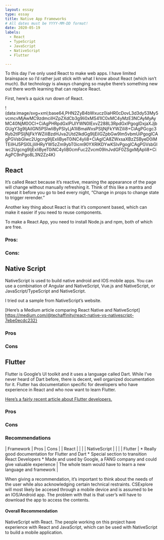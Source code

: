 ```yaml
---
layout: essay
type: essay
title: Native App Frameworks
# All dates must be YYYY-MM-DD format!
date: 2020-05-19
labels:
  - React
  - TypeScript
  - JavaScript
  - NativeScript
  - Flutter

---	
```


To this day I’ve only used React to make web apps. I have limited brainspace so I’d rather just stick with what I know about React (which isn’t much). But technology is always changing so maybe there’s something new out there worth learning that can replace React.

First, here’s a quick run down of React.


!(data:image/svg+xml;base64,PHN2ZyB4bWxucz0iaHR0cDovL3d3dy53My5vcmcvMjAwMC9zdmciIHZpZXdCb3g9Ii0xMS41IC0xMC4yMzE3NCAyMyAyMC40NjM0OCI+CiAgPHRpdGxlPlJlYWN0IExvZ288L3RpdGxlPgogIDxjaXJjbGUgY3g9IjAiIGN5PSIwIiByPSIyLjA1IiBmaWxsPSIjNjFkYWZiIi8+CiAgPGcgc3Ryb2tlPSIjNjFkYWZiIiBzdHJva2Utd2lkdGg9IjEiIGZpbGw9Im5vbmUiPgogICAgPGVsbGlwc2Ugcng9IjExIiByeT0iNC4yIi8+CiAgICA8ZWxsaXBzZSByeD0iMTEiIHJ5PSI0LjIiIHRyYW5zZm9ybT0icm90YXRlKDYwKSIvPgogICAgPGVsbGlwc2Ugcng9IjExIiByeT0iNC4yIiB0cmFuc2Zvcm09InJvdGF0ZSgxMjApIi8+CiAgPC9nPgo8L3N2Zz4K)

## React

It’s called React because it’s reactive, meaning the appearance of the page will change without manually refreshing it. Think of this like a mantra and repeat it before you go to bed every night, “Change in props to change state to trigger rerender.” 

Another key thing about React is that it’s component based, which can make it easier if you need to reuse components. 

To make a React App, you need to install Node.js and npm, both of which are free. 

### Pros:

### Cons:


## Native Script
NativeScript is used to build native android and IOS mobile apps. You can use a combination of Angular and NativeScript, Vue.js and NativeScript, or JavaScript/TypeScript and NativeScript. 

I tried out a sample from NativeScript’s website. 


[Here’s a Medium article comparing React Native and NativeScript] https://medium.com/@techaffinity/react-native-vs-nativescript-7ebe0ecdc232}

### Pros

### Cons

## Flutter

Flutter is Google’s UI toolkit and it uses a language called Dart. While I’ve never heard of Dart before, there is decent, well organized documentation for it. Flutter has documentation specific for developers who have experience in React and who now want to learn Flutter. 


[Here’s a fairly recent article about Flutter developers.](https://medium.com/flutter/what-are-the-important-difficult-tasks-for-flutter-devs-q1-2020-survey-results-a5ef2305429b)

### Pros

### Cons 

### Recommendations

| Framework | Pros | Cons | 
| React | | | 
| NativeScript | | | 
| Flutter |  * Really good documentation for Flutter and Dart * Special section to transition React Developers * Made and used by Google, a FANG company and could give valuable experience | The whole team would have to learn a new language and framework | 

When giving a recommendation, it’s important to think about the needs of the user while also acknowledging certain technical restraints. CSExplore will most likely be accesed through a mobile device and is assumed to be an IOS/Android app. The problem with that is that user’s will have to download the app to access the contents. 

#### Overall Recommendation
NativeScript with React. The people working on this project have experience with React and JavaScript, which can be used with NativeScript to build a mobile application. 

